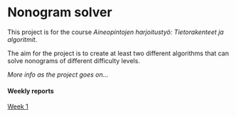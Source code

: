 # Nonogram solver

This project is for the course *Aineopintojen harjoitustyö: Tietorakenteet ja algoritmit*.

The aim for the project is to create at least two different algorithms that can solve nonograms of different difficulty levels.

*More info as the project goes on...*

#### Weekly reports

[Week 1](https://github.com/riinaalisah/Nonogram-solver/blob/master/documentation/weekly_reports/week1.md)

